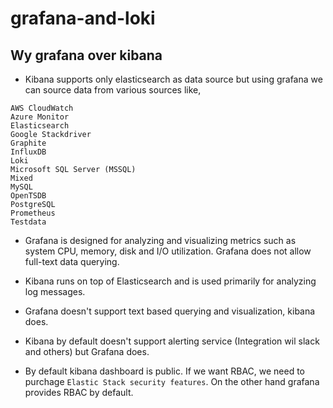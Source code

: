 # grafana-and-loki

## Wy grafana over kibana

- Kibana supports only elasticsearch as data source but using grafana we can source data from various sources like, 
```
AWS CloudWatch
Azure Monitor
Elasticsearch
Google Stackdriver
Graphite
InfluxDB
Loki
Microsoft SQL Server (MSSQL)
Mixed
MySQL
OpenTSDB
PostgreSQL
Prometheus
Testdata
```
- Grafana is designed for analyzing and visualizing metrics such as system CPU, memory, disk and I/O utilization. Grafana does not allow full-text data querying.

- Kibana runs on top of Elasticsearch and is used primarily for analyzing log messages.

- Grafana doesn't support text based querying and visualization, kibana does.

- Kibana by default doesn't support alerting service (Integration wil slack and others) but Grafana does.
- By default kibana dashboard is public. If we want RBAC, we need to purchage ``` Elastic Stack security features ```. On the other hand grafana provides RBAC by default.


